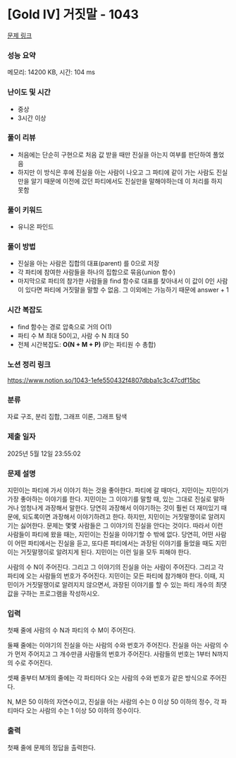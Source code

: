 # [Gold IV] 거짓말 - 1043 

[문제 링크](https://www.acmicpc.net/problem/1043) 

### 성능 요약

메모리: 14200 KB, 시간: 104 ms

### 난이도 및 시간

- 중상
- 3시간 이상

### 풀이 리뷰

- 처음에는 단순히 구현으로 처음 값 받을 때만 진실을 아는지 여부를 판단하여 풀었음
- 하지만 이 방식은 후에 진실을 아는 사람이 나오고 그 파티에 같이 가는 사람도 진실만을 알기 때문에 이전에 갔던 파티에서도 진실만을 말해야하는데 이 처리를 하지 못함

### 풀이 키워드

- 유니온 파인드

### 풀이 방법

- 진실을 아는 사람은 집합의 대표(parent) 를 0으로 저장
- 각 파티에 참여한 사람들을 하나의 집합으로 묶음(union 함수)
- 마지막으로 파티의 참가한 사람들을 find 함수로 대표를 찾아내서 이 값이 0인 사람이 있다면 파티에 거짓말을 말할 수 없음. 그 이외에는 가능하기 때문에 answer + 1

### 시간 복잡도

- find 함수는 경로 압축으로 거의 O(1)
- 파티 수 M 최대 50이고, 사람 수 N 최대 50
- 전체 시간복잡도: **O(N + M + P)** (P는 파티원 수 총합)

### 노션 정리 링크
https://www.notion.so/1043-1efe550432f4807dbba1c3c47cdf15bc

### 분류

자료 구조, 분리 집합, 그래프 이론, 그래프 탐색

### 제출 일자

2025년 5월 12일 23:55:02

### 문제 설명

<p>지민이는 파티에 가서 이야기 하는 것을 좋아한다. 파티에 갈 때마다, 지민이는 지민이가 가장 좋아하는 이야기를 한다. 지민이는 그 이야기를 말할 때, 있는 그대로 진실로 말하거나 엄청나게 과장해서 말한다. 당연히 과장해서 이야기하는 것이 훨씬 더 재미있기 때문에, 되도록이면 과장해서 이야기하려고 한다. 하지만, 지민이는 거짓말쟁이로 알려지기는 싫어한다. 문제는 몇몇 사람들은 그 이야기의 진실을 안다는 것이다. 따라서 이런 사람들이 파티에 왔을 때는, 지민이는 진실을 이야기할 수 밖에 없다. 당연히, 어떤 사람이 어떤 파티에서는 진실을 듣고, 또다른 파티에서는 과장된 이야기를 들었을 때도 지민이는 거짓말쟁이로 알려지게 된다. 지민이는 이런 일을 모두 피해야 한다.</p>

<p>사람의 수 N이 주어진다. 그리고 그 이야기의 진실을 아는 사람이 주어진다. 그리고 각 파티에 오는 사람들의 번호가 주어진다. 지민이는 모든 파티에 참가해야 한다. 이때, 지민이가 거짓말쟁이로 알려지지 않으면서, 과장된 이야기를 할 수 있는 파티 개수의 최댓값을 구하는 프로그램을 작성하시오.</p>

### 입력 

 <p>첫째 줄에 사람의 수 N과 파티의 수 M이 주어진다.</p>

<p>둘째 줄에는 이야기의 진실을 아는 사람의 수와 번호가 주어진다. 진실을 아는 사람의 수가 먼저 주어지고 그 개수만큼 사람들의 번호가 주어진다. 사람들의 번호는 1부터 N까지의 수로 주어진다.</p>

<p>셋째 줄부터 M개의 줄에는 각 파티마다 오는 사람의 수와 번호가 같은 방식으로 주어진다.</p>

<p>N, M은 50 이하의 자연수이고, 진실을 아는 사람의 수는 0 이상 50 이하의 정수, 각 파티마다 오는 사람의 수는 1 이상 50 이하의 정수이다.</p>

### 출력 

 <p>첫째 줄에 문제의 정답을 출력한다.</p>

